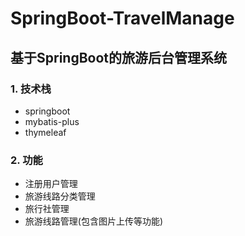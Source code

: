 # SpringBoot-TravelManage

基于SpringBoot的旅游后台管理系统
---
### 1. 技术栈
- springboot
- mybatis-plus
- thymeleaf

### 2. 功能
- 注册用户管理
- 旅游线路分类管理
- 旅行社管理
- 旅游线路管理(包含图片上传等功能)
